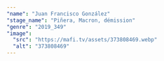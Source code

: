 ```yaml
---
"name": "Juan Francisco González"
"stage_name": "Piñera, Macron, démission"
"genre": "2019_349"
"image":
  "src": "https://mafi.tv/assets/373808469.webp"
  "alt": "373808469"
---
```

